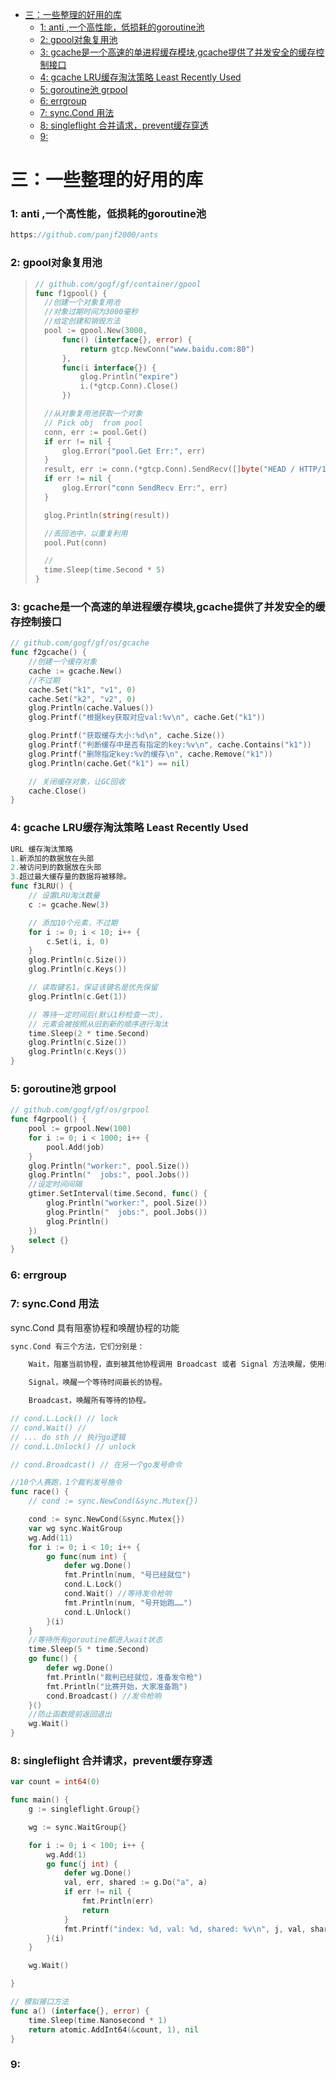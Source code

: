 - [三：一些整理的好用的库](#三一些整理的好用的库)
    - [1: anti ,一个高性能，低损耗的goroutine池](#1-anti-一个高性能低损耗的goroutine池)
    - [2: gpool对象复用池](#2-gpool对象复用池)
    - [3: gcache是一个高速的单进程缓存模块,gcache提供了并发安全的缓存控制接口](#3-gcache是一个高速的单进程缓存模块gcache提供了并发安全的缓存控制接口)
    - [4: gcache LRU缓存淘汰策略  Least Recently Used](#4-gcache-lru缓存淘汰策略--least-recently-used)
    - [5: goroutine池 grpool](#5-goroutine池-grpool)
    - [6: errgroup](#6-errgroup)
    - [7: sync.Cond 用法](#7-synccond-用法)
    - [8: singleflight 合并请求，prevent缓存穿透](#8-singleflight-合并请求prevent缓存穿透)
    - [9:](#9)

# 三：一些整理的好用的库

### 1: anti ,一个高性能，低损耗的goroutine池

```go
https://github.com/panjf2000/ants
```

### 2: gpool对象复用池

> ```go
> // github.com/gogf/gf/container/gpool
> func f1gpool() {
> 	//创建一个对象复用池
> 	//对象过期时间为3000毫秒
> 	//给定创建和销毁方法
> 	pool := gpool.New(3000,
> 		func() (interface{}, error) {
> 			return gtcp.NewConn("www.baidu.com:80")
> 		},
> 		func(i interface{}) {
> 			glog.Println("expire")
> 			i.(*gtcp.Conn).Close()
> 		})
> 
> 	//从对象复用池获取一个对象
> 	// Pick obj  from pool
> 	conn, err := pool.Get()
> 	if err != nil {
> 		glog.Error("pool.Get Err:", err)
> 	}
> 	result, err := conn.(*gtcp.Conn).SendRecv([]byte("HEAD / HTTP/1.1\n\n"), -1)
> 	if err != nil {
> 		glog.Error("conn SendRecv Err:", err)
> 	}
> 
> 	glog.Println(string(result))
> 
> 	//丢回池中，以重复利用
> 	pool.Put(conn)
> 
> 	//
> 	time.Sleep(time.Second * 5)
> }
> ```

### 3: gcache是一个高速的单进程缓存模块,gcache提供了并发安全的缓存控制接口

```go
// github.com/gogf/gf/os/gcache
func f2gcache() {
	//创建一个缓存对象
	cache := gcache.New()
	//不过期
	cache.Set("k1", "v1", 0)
	cache.Set("k2", "v2", 0)
	glog.Println(cache.Values())
	glog.Printf("根据key获取对应val:%v\n", cache.Get("k1"))

	glog.Printf("获取缓存大小:%d\n", cache.Size())
	glog.Printf("判断缓存中是否有指定的key:%v\n", cache.Contains("k1"))
	glog.Printf("删除指定key:%v的缓存\n", cache.Remove("k1"))
	glog.Println(cache.Get("k1") == nil)

	// 关闭缓存对象，让GC回收
	cache.Close()
}
```

### 4: gcache LRU缓存淘汰策略  Least Recently Used

```go
URL 缓存淘汰策略
1.新添加的数据放在头部 
2.被访问到的数据放在头部
3.超过最大缓存量的数据将被移除。
func f3LRU() {
	// 设置LRU淘汰数量
	c := gcache.New(3)

	// 添加10个元素，不过期
	for i := 0; i < 10; i++ {
		c.Set(i, i, 0)
	}
	glog.Println(c.Size())
	glog.Println(c.Keys())

	// 读取键名1，保证该键名是优先保留
	glog.Println(c.Get(1))

	// 等待一定时间后(默认1秒检查一次)，
	// 元素会被按照从旧到新的顺序进行淘汰
	time.Sleep(2 * time.Second)
	glog.Println(c.Size())
	glog.Println(c.Keys())
}
```

### 5: goroutine池 grpool

```go
// github.com/gogf/gf/os/grpool
func f4grpool() {
	pool := grpool.New(100)
	for i := 0; i < 1000; i++ {
		pool.Add(job)
	}
	glog.Println("worker:", pool.Size())
	glog.Println("  jobs:", pool.Jobs())
	//设定时间间隔
	gtimer.SetInterval(time.Second, func() {
		glog.Println("worker:", pool.Size())
		glog.Println("  jobs:", pool.Jobs())
		glog.Println()
	})
	select {}
}
```

### 6: errgroup

### 7: sync.Cond 用法
sync.Cond 具有阻塞协程和唤醒协程的功能
```go
sync.Cond 有三个方法，它们分别是：

    Wait，阻塞当前协程，直到被其他协程调用 Broadcast 或者 Signal 方法唤醒，使用的时候需要加锁，使用 sync.Cond 中的锁即可，也就是 L 字段。

    Signal，唤醒一个等待时间最长的协程。

    Broadcast，唤醒所有等待的协程。

// cond.L.Lock() // lock
// cond.Wait() // 
// ... do sth // 执行go逻辑
// cond.L.Unlock() // unlock

// cond.Broadcast() // 在另一个go发号命令
```


```go
//10个人赛跑，1个裁判发号施令
func race() {
	// cond := sync.NewCond(&sync.Mutex{})

	cond := sync.NewCond(&sync.Mutex{})
	var wg sync.WaitGroup
	wg.Add(11)
	for i := 0; i < 10; i++ {
		go func(num int) {
			defer wg.Done()
			fmt.Println(num, "号已经就位")
			cond.L.Lock()
			cond.Wait() //等待发令枪响
			fmt.Println(num, "号开始跑……")
			cond.L.Unlock()
		}(i)
	}
	//等待所有goroutine都进入wait状态
	time.Sleep(5 * time.Second)
	go func() {
		defer wg.Done()
		fmt.Println("裁判已经就位，准备发令枪")
		fmt.Println("比赛开始，大家准备跑")
		cond.Broadcast() //发令枪响
	}()
	//防止函数提前返回退出
	wg.Wait()
}

```

### 8: singleflight 合并请求，prevent缓存穿透
```go
var count = int64(0)

func main() {
	g := singleflight.Group{}

	wg := sync.WaitGroup{}

	for i := 0; i < 100; i++ {
		wg.Add(1)
		go func(j int) {
			defer wg.Done()
			val, err, shared := g.Do("a", a)
			if err != nil {
				fmt.Println(err)
				return
			}
			fmt.Printf("index: %d, val: %d, shared: %v\n", j, val, shared)
		}(i)
	}

	wg.Wait()

}

// 模拟接口方法
func a() (interface{}, error) {
	time.Sleep(time.Nanosecond * 1)
	return atomic.AddInt64(&count, 1), nil
}
```

### 9:

